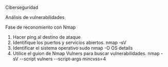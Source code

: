 Ciberseguridad


Análisis de vulnerabilidades

Fase de reconomiento con Nmap

1. Hacer ping al destino de ataque <host>
2. Identifique los puertos y servicios abiertos. nmap -sV <host>
3. Identificar el sistema operativo  sudo nmap -O <host> OS details
4. Utilice el guion de Nmap Vulners para buscar vulnerabilidades. nmap -sV --script vulners --script-args mincvss=4 <host>